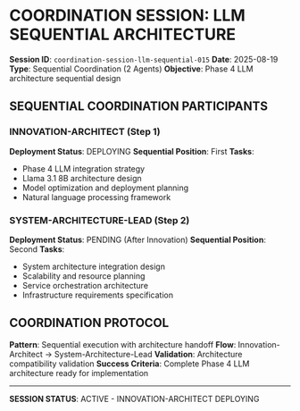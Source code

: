 # COORDINATION SESSION: LLM SEQUENTIAL ARCHITECTURE
**Session ID**: `coordination-session-llm-sequential-015`
**Date**: 2025-08-19
**Type**: Sequential Coordination (2 Agents)
**Objective**: Phase 4 LLM architecture sequential design

## SEQUENTIAL COORDINATION PARTICIPANTS

### **INNOVATION-ARCHITECT (Step 1)**
**Deployment Status**: DEPLOYING
**Sequential Position**: First
**Tasks**:
- Phase 4 LLM integration strategy
- Llama 3.1 8B architecture design
- Model optimization and deployment planning
- Natural language processing framework

### **SYSTEM-ARCHITECTURE-LEAD (Step 2)**
**Deployment Status**: PENDING (After Innovation)
**Sequential Position**: Second
**Tasks**:
- System architecture integration design
- Scalability and resource planning
- Service orchestration architecture
- Infrastructure requirements specification

## COORDINATION PROTOCOL
**Pattern**: Sequential execution with architecture handoff
**Flow**: Innovation-Architect → System-Architecture-Lead
**Validation**: Architecture compatibility validation
**Success Criteria**: Complete Phase 4 LLM architecture ready for implementation

---
**SESSION STATUS**: ACTIVE - INNOVATION-ARCHITECT DEPLOYING